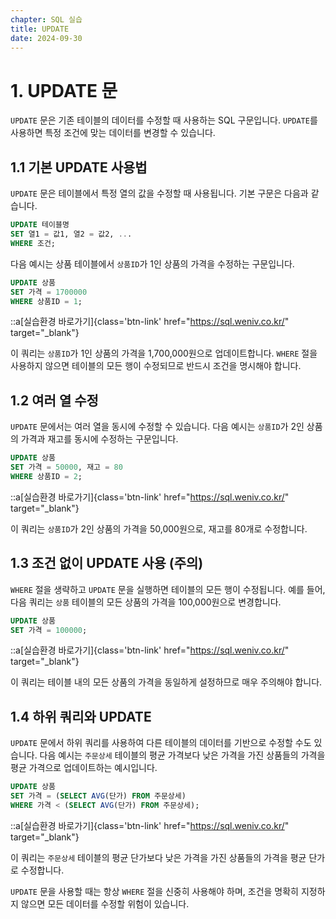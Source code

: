 ```yaml
---
chapter: SQL 실습
title: UPDATE
date: 2024-09-30
---
```


# 1. UPDATE 문

`UPDATE` 문은 기존 테이블의 데이터를 수정할 때 사용하는 SQL 구문입니다. `UPDATE`를 사용하면 특정 조건에 맞는 데이터를 변경할 수 있습니다.

## 1.1 기본 UPDATE 사용법

`UPDATE` 문은 테이블에서 특정 열의 값을 수정할 때 사용됩니다. 기본 구문은 다음과 같습니다.

```sql
UPDATE 테이블명
SET 열1 = 값1, 열2 = 값2, ...
WHERE 조건;
```

다음 예시는 상품 테이블에서 `상품ID`가 1인 상품의 가격을 수정하는 구문입니다.

```sql
UPDATE 상품
SET 가격 = 1700000
WHERE 상품ID = 1;
```

::a[실습환경 바로가기]{class='btn-link' href="https://sql.weniv.co.kr/" target="_blank"}

이 쿼리는 `상품ID`가 1인 상품의 가격을 1,700,000원으로 업데이트합니다. `WHERE` 절을 사용하지 않으면 테이블의 모든 행이 수정되므로 반드시 조건을 명시해야 합니다.

## 1.2 여러 열 수정

`UPDATE` 문에서는 여러 열을 동시에 수정할 수 있습니다. 다음 예시는 `상품ID`가 2인 상품의 가격과 재고를 동시에 수정하는 구문입니다.

```sql
UPDATE 상품
SET 가격 = 50000, 재고 = 80
WHERE 상품ID = 2;
```

::a[실습환경 바로가기]{class='btn-link' href="https://sql.weniv.co.kr/" target="_blank"}

이 쿼리는 `상품ID`가 2인 상품의 가격을 50,000원으로, 재고를 80개로 수정합니다.

## 1.3 조건 없이 UPDATE 사용 (주의)

`WHERE` 절을 생략하고 `UPDATE` 문을 실행하면 테이블의 모든 행이 수정됩니다. 예를 들어, 다음 쿼리는 `상품` 테이블의 모든 상품의 가격을 100,000원으로 변경합니다.

```sql
UPDATE 상품
SET 가격 = 100000;
```

::a[실습환경 바로가기]{class='btn-link' href="https://sql.weniv.co.kr/" target="_blank"}

이 쿼리는 테이블 내의 모든 상품의 가격을 동일하게 설정하므로 매우 주의해야 합니다.

## 1.4 하위 쿼리와 UPDATE

`UPDATE` 문에서 하위 쿼리를 사용하여 다른 테이블의 데이터를 기반으로 수정할 수도 있습니다. 다음 예시는 `주문상세` 테이블의 평균 가격보다 낮은 가격을 가진 상품들의 가격을 평균 가격으로 업데이트하는 예시입니다.

```sql
UPDATE 상품
SET 가격 = (SELECT AVG(단가) FROM 주문상세)
WHERE 가격 < (SELECT AVG(단가) FROM 주문상세);
```

::a[실습환경 바로가기]{class='btn-link' href="https://sql.weniv.co.kr/" target="_blank"}

이 쿼리는 `주문상세` 테이블의 평균 단가보다 낮은 가격을 가진 상품들의 가격을 평균 단가로 수정합니다.

`UPDATE` 문을 사용할 때는 항상 `WHERE` 절을 신중히 사용해야 하며, 조건을 명확히 지정하지 않으면 모든 데이터를 수정할 위험이 있습니다.